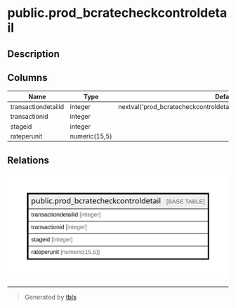 # public.prod_bcratecheckcontroldetail

## Description

## Columns

| Name | Type | Default | Nullable | Children | Parents | Comment |
| ---- | ---- | ------- | -------- | -------- | ------- | ------- |
| transactiondetailid | integer | nextval('prod_bcratecheckcontroldetail_transactiondetailid_seq'::regclass) | false |  |  |  |
| transactionid | integer |  | true |  |  |  |
| stageid | integer |  | true |  |  |  |
| rateperunit | numeric(15,5) |  | true |  |  |  |

## Relations

![er](public.prod_bcratecheckcontroldetail.svg)

---

> Generated by [tbls](https://github.com/k1LoW/tbls)
